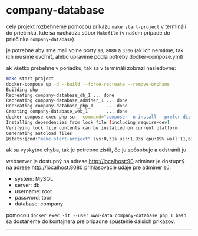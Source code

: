 # company-database

cely projekt rozbehneme pomocou príkazu `make start-project` v termináli do priečinka,
kde sa nachádza súbor `Makefile` (v našom prípade do priečinka `company-database`)

je potrebne aby sme mali volne porty `90`, `8080` a `3306` (ak ich nemáme, tak ich musíme uvoľniť,
alebo upravíme podla potreby docker-compose.yml)

ak všetko prebehne v poriadku, tak sa v termináli zobrazí nasledovné:

```bash
make start-project
docker-compose up -d --build --force-recreate --remove-orphans
Building php
Recreating company-database_db_1 ... done
Recreating company-database_adminer_1 ... done
Recreating company-database_php_1     ... done
Creating company-database_web_1       ... done
docker-compose exec php su --command="composer -n install --prefer-dist" www-data
Installing dependencies from lock file (including require-dev)
Verifying lock file contents can be installed on current platform.
Generating autoload files
@stats:{cmd:"make start-project" sys:0,31s usr:1,93s cpu:19% wall:11,638s mem:43k}
```

ak sa vyskytne chyba, tak je potrebne zistiť, čo ju spôsobuje a odstrániť ju

webserver je dostupný na adrese [http://localhost:90](http://localhost:90)
adminer je dostupný na adrese [http://localhost:8080](http://localhost:8080)
prihlasovacie údaje pre adminer sú:
- system: MySQL
- server: db
- username: root
- password: toor
- database: company

pomocou `docker exec -it --user www-data company-database_php_1 bash`
sa dostaneme do kontajnera pre pripadne spustenie dalsich prikazov.

--------------------------------------------------------------------------------------------
